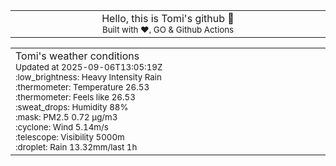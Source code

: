 
<div align="center">
<table>
<tbody>
<td align="center">
<img width="2000" height="0"><br>
Hello, this is Tomi's github 👋<br>
<sup>Built with ❤️, GO & Github Actions</sup><br>
<img width="2000" height="0">
</td>
</tbody>
</table>
</div>
<table>
<tbody>
<td align="left">
<img width="2000" height="0"><br>
Tomi's weather conditions<br>
<sup>Updated at 2025-09-06T13:05:19Z</sup><br>
<sup>:low_brightness: Heavy Intensity Rain</sup><br>
<sup>:thermometer: Temperature 26.53 </sup><br>
<sup>:thermometer: Feels like 26.53</sup><br>
<sup>:sweat_drops: Humidity 88%</sup><br>
<sup>:mask: PM2.5 0.72 μg/m3</sup><br>
<sup>:cyclone: Wind 5.14m/s </sup><br>
<sup>:telescope: Visibility 5000m </sup><br>
<sup>:droplet: Rain 13.32mm/last 1h </sup><br>
<img width="2000" height="0">
</td>
<td align="left">
<img width="2000" height="0"><br>
<br>
<img width="2000" height="0">
</td>
</tbody>
</table>
</div>
    